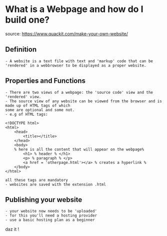 # What is a Webpage and how do I build one?

source: https://www.quackit.com/make-your-own-website/

## Definition
    - A website is a text file with text and 'markup' code that can be 'rendered' in a webbrowser to be displayed as a proper website.

## Properties and Functions
    - There are two views of a webpage: the 'source code' view and the 'rendered' view.
    - The source view of any website can be viewed from the browser and is made up of HTML tags of which
    some are optional and some not.
    - e.g of HTML tags:

    <!DOCTYPE html>
    <html>
        <head>
            <title></title>
        </head>
        <body>
        % here is all the content that will appear on the webpage%
            <h1> % header % </h1>
            <p> % paragraph % </p>
            <a href = 'otherpage.html'></a> % creates a hyperlink %
        </body>
    </html>

    all these tags are mandatory
    - websites are saved with the extension .html

## Publishing your website
    - your website now needs to be 'uploaded'
    - for this you'll need a hosting provider
    - use a basic hosting plan as a beginner

daz it !



